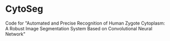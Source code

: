 # CytoSeg
Code for "Automated and Precise Recognition of Human Zygote Cytoplasm: A Robust Image Segmentation System Based on Convolutional Neural Network"
